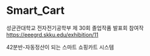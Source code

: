# Smart_Cart

성균관대학교 전자전기공학부 제 30회 졸업작품 발표회 참여작
https://eeegrd.skku.edu/exhibition/11

42분반-자동정산이 되는 스마트 쇼핑카트 시스템

